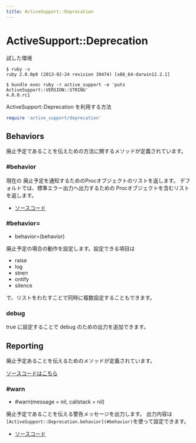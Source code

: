 ```yaml
---
title: ActiveSupport::Deprecation
---
```

ActiveSupport::Deprecation
================================================================================

試した環境

```
$ ruby -v
ruby 2.0.0p0 (2013-02-24 revision 39474) [x86_64-darwin12.2.1]
```

```
$ bundle exec ruby -r active_support -e 'puts ActiveSupport::VERSION::STRING'
4.0.0.rc1
```

ActiveSupport::Deprecation を利用する方法

```ruby
require 'active_support/deprecation'
```

Behaviors
--------------------------------------------------------------------------------

廃止予定であることを伝えための方法に関するメソッドが定義されています。

### #behavior

現在の 廃止予定を通知するためのProcオブジェクトのリストを返します。
デフォルトでは、標準エラー出力へ出力するための Procオブジェクトを含むリストを返します。

* [ソースコード](https://github.com/rails/rails/blob/v4.0.0.rc1/activesupport/lib/active_support/deprecation/behaviors.rb#L33-L36)

### #behavior=

* behavior=(behavior)

廃止予定の場合の動作を設定します。設定できる項目は

* raise
* log
* strerr
* ontify
* silence

で、リストをわたすことで同時に複数設定することもできます。

### debug

true に設定することで debug のための出力を追加できます。

Reporting
--------------------------------------------------------------------------------

廃止予定あることを伝えるためのメソッドが定義されています。

[ソースコードはこちら](https://github.com/rails/rails/blob/v4.0.0.rc1/activesupport/lib/active_support/deprecation/reporting.rb)

### #warn

* #warn(message = nil, callstack = nil)

廃止予定であることを伝える警告メッセージを出力します。
出力内容は `[ActiveSupport::Deprecation.behavior](#behavior)`を使って設定できます。

* [ソースコード](https://github.com/rails/rails/blob/v4.0.0.rc1/activesupport/lib/active_support/deprecation/reporting.rb#L9-L21)
